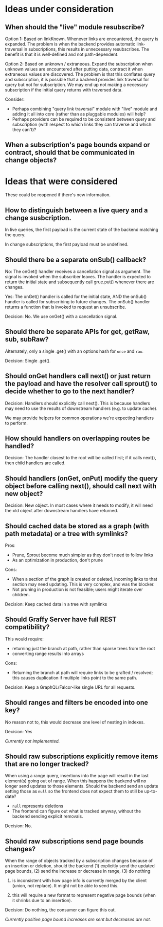 # Ideas under consideration

## When should the "live" module resubscribe?

Option 1: Based on linkKnown. Whenever links are encountered, the query is expanded. The problem is when the backend provides automatic link-traversal in subscriptions, this results in unnecessary resubscribes. The benefit is that it is well-defined and not path-dependent.

Option 2: Based on unknown / extraneous. Expand the subscription when unknown values are encountered after putting data, contract it when extraneous values are discovered. The problem is that this conflates query and subscription, it is possible that a backend provides link traversal for query but not for subscription. We may end up not making a necessary subscription if the initial query returns with traversed data.

Consider:
- Perhaps combining "query link traversal" module with "live" module and adding it all into core (rather than as pluggable modules) will help?
- Perhaps providers can be required to be consistent between query and subscription (with respect to which links they can traverse and which they can't)?

## When a subscription's page bounds expand or contract, should that be communicated in change objects?

# Ideas that were considered

These could be reopened if there's new information.

## How to distinguish between a live query and a change susbcription.

In live queries, the first payload is the current state of the backend matching the query.

In change subscriptions, the first payload must be undefined.


## Should there be a separate onSub() callback?

No: The onGet() handler receives a cancellation signal as argument. The signal is invoked when the subscriber leaves. The handler is expected to return the initial state and subsequently call grue.put() whenever there are changes.

Yes: The onGet() handler is called for the initial state, AND the onSub() handler is called for subscribing to future changes. The onSub() handler returns a function that is invoked to request an unsubscribe.

Decision: No. We use onGet() with a cancellation signal.

## Should there be separate APIs for get, getRaw, sub, subRaw?

Alternately, only a single .get() with an options hash for `once` and `raw`.

Decision: Single .get().

## Should onGet handlers call next() or just return the payload and have the resolver call sprout() to decide whether to go to the next handler?

Decision: Handlers should explicitly call next(). This is because handlers may need to use the results of downstream handlers (e.g. to update cache).

We may provide helpers for common operations we're expecting handlers to perform.

## How should handlers on overlapping routes be handled?

Decision: The handler closest to the root will be called first; if it calls next(), then child handlers are called.

## Should handlers (onGet, onPut) modify the query object before calling next(), should call next with new object?

Decision: New object. In most cases where it needs to modify, it will need the old object after downstream handlers have returned.



## Should cached data be stored as a graph (with path metadata) or a tree with symlinks?

Pros:
  - Prune, Sprout become much simpler as they don't need to follow links
  - As an optimization in production, don't prune

Cons:
  - When a section of the graph is created or deleted, incoming links to that section may need updating. This is very complex, and was the blocker.
  - Not pruning in production is not feasible; users might iterate over children.

Decision: Keep cached data in a tree with symlinks

## Should Graffy Server have full REST compatibility?

This would require:
- returning just the branch at path, rather than sparse trees from the root
- converting range results into arrays

Cons:
- Returning the branch at path will require links to be grafted / resolved; this causes duplication if multiple links point to the same path.

Decision: Keep a GraphQL/Falcor-like single URL for all requests.

## Should ranges and filters be encoded into one key?

No reason not to, this would decrease one level of nesting in indexes.

Decision: Yes

_Currently not implemented._

## Should raw subscriptions explicitly remove items that are no longer tracked?

When using a range query, insertions into the page will result in the last element(s) going out of range. When this happens the backend will no longer send updates to those elements. Should the backend send an update setting those as `null` so the frontend does not expect them to still be up-to-date?

- `null` represents deletions
- The frontend can figure out what is tracked anyway, without the backend sending explicit removals.

Decision: No.

## Should raw subscriptions send page bounds changes?

When the range of objects tracked by a subscription changes because of an insertion or deletion, should the backend (1) explicitly send the updated page bounds, (2) send the increase or decrease in range, (3) do nothing

1. is inconsistent with how page info is currently merged by the client (union, not replace). It might not be able to send this.

2. this will require a new format to represent negative page bounds (when it shrinks due to an insertion).

Decision: Do nothing, the consumer can figure this out.

_Currently positive page bound increases are sent but decreases are not._
